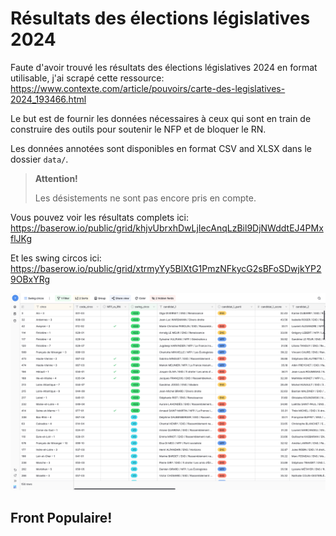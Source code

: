 # Résultats des élections législatives 2024

Faute d'avoir trouvé les résultats des élections législatives 2024 en format utilisable, j'ai scrapé cette ressource: https://www.contexte.com/article/pouvoirs/carte-des-legislatives-2024_193466.html

Le but est de fournir les données nécessaires à ceux qui sont en train de construire des outils pour soutenir le NFP et de bloquer le RN.

Les données annotées sont disponibles en format CSV and XLSX dans le dossier `data/`.

> **Attention!**
> 
> Les désistements ne sont pas encore pris en compte. 

Vous pouvez voir les résultats complets ici: https://baserow.io/public/grid/khjvUbrxhDwLjIecAnqLzBil9DjNWddtEJ4PMxflJKg

Et les swing circos ici: https://baserow.io/public/grid/xtrmyYy5BlXtG1PmzNFkycG2sBFoSDwjkYP29OBxYRg

![](./charts/swing_circos.png)

## Front Populaire!
